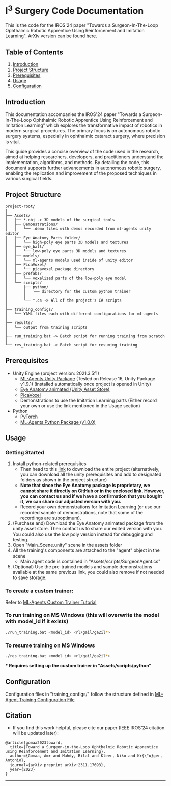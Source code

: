 # I<sup>3</sup> Surgery Code Documentation

This is the code for the IROS'24 paper "Towards a Surgeon-In-The-Loop Ophthalmic Robotic Apprentice Using Reinforcement and Imitation Learning". ArXiv version can be found [here](https://arxiv.org/abs/2311.17693).

## Table of Contents
1. [Introduction](#introduction)
2. [Project Structure](#project-structure)
3. [Prerequisites](#prerequisites)
4. [Usage](#usage)
5. [Configuration](#configuration)

## Introduction
This documentation accompanies the IROS'24 paper "Towards a Surgeon-In-The-Loop Ophthalmic Robotic Apprentice Using Reinforcement and Imitation Learning" which explores the transformative impact of robotics in modern surgical procedures. The primary focus is on autonomous robotic surgery systems, especially in ophthalmic cataract surgery, where precision is vital.

This guide provides a concise overview of the code used in the research, aimed at helping researchers, developers, and practitioners understand the implementation, algorithms, and methods. By detailing the code, this document supports further advancements in autonomous robotic surgery, enabling the replication and improvement of the proposed techniques in various surgical fields.


## Project Structure

```
project-root/
│
├── Assets/
│   ├── *.obj -> 3D models of the surgical tools
│   ├── Demonstrations/
│   │   └── .demo files with demos recorded from ml-agents unity editor
│   ├── Eye Anatomy Parts folder/
│   │   └── high-poly eye parts 3D models and textures
│   ├── eye_ball/
│   │   └── low-poly eye parts 3D models and textures
│   ├── models/
│   │   └── ml-agents models used inside of unity editor
│   ├── PicaVoxel/
│   │   └── picavoxel package directory
│   ├── prefabs/
│   │   └── voxelized parts of the low-poly eye model
│   └── scripts/
│       ├── python/
│       │   └── directory for the custom python trainer
│       │
│       └── *.cs -> All of the project's C# scripts
│
├── training_configs/
│   └── YAML files each with different configurations for ml-agents
│
├── results/
│   └── output from training scripts
│
├── run_training.bat -> Batch script for running training from scratch
│
└── res_training.bat -> Batch script for resuming training

```

## Prerequisites

* Unity Engine (project version: 2021.3.5f1)
    * [ML-Agents Unity Package](https://github.com/Unity-Technologies/ml-agents) (Tested on Release 16, Unity Package v1.9.1) (installed automatically once project is opened in Unity)
    * [Eye Anatomy animated (Unity Asset Store)](https://assetstore.unity.com/packages/3d/characters/eye-anatomy-animated-100727)
    * [PicaVoxel](https://github.com/GarethIW/PicaVoxel)
    * Demonstrations to use the Imitation Learning parts (Either record your own or use the link mentioned in the Usage section)
* Python
    * [PyTorch](https://pytorch.org/)
    * [ML-Agents Python Package (v1.0.0)](https://pypi.org/project/mlagents/)


## Usage

### Getting Started

1. Install python-related prerequisites
    * Then head to this [link](https://cloud.dfki.de/owncloud/index.php/s/57qN8C4t6JydNwk) to download the entire project (alternatively, you can download all the unity prerequisites and add to designated folders as shown in the project structure)
    * **Note that since the Eye Anatomy package is proprietary, we cannot share it directly on GitHub or in the enclosed link. However, you can contact us and if we have a confirmation that you bought it, we can share our adjusted version with you.**
    * Record your own demonstrations for Imitation Learning (or use our recorded sample of demonstrations, note that some of the recordings are suboptimum).
2. (Purchase and) Download the Eye Anatomy animated package from the unity asset store. Then contact us to share our edited version with you. You could also use the low poly version instead for debugging and testing.
3. Open "Main_Scene.unity" scene in the assets folder
4. All the training's components are attached to the "agent" object in the scene
    * Main agent code is contained in "Assets/scripts/SurgeonAgent.cs"
5. (Optional) Use the pre-trained models and sample demonstrations available at the same previous link, you could also remove if not needed to save storage.


### To create a custom trainer:
Refer to [ML-Agents Custom Trainer Tutorial](https://github.com/Unity-Technologies/ml-agents/blob/develop/docs/Tutorial-Custom-Trainer-Plugin.md)

### To run training on MS Windows (this will overwrite the model with model_id if it exists)
```bash
./run_training.bat <model_id> <rl/gail/ga2il*>
```

### To resume training on MS Windows
```bash
./res_training.bat <model_id> <rl/gail/ga2il*>
```

<b>\* Requires setting up the custom trainer in "Assets/scripts/python"</b>


## Configuration
Configuration files in "training_configs/" follow the structure defined in [ML-Agent Training Configuration File](https://unity-technologies.github.io/ml-agents/Training-Configuration-File/)

## Citation ##

- If you find this work helpful, please cite our paper (IEEE IROS'24 citation will be updated later):
```
@article{gomaa2023toward,
  title={Toward a Surgeon-in-the-Loop Ophthalmic Robotic Apprentice using Reinforcement and Imitation Learning},
  author={Gomaa, Amr and Mahdy, Bilal and Kleer, Niko and Kr{\"u}ger, Antonio},
  journal={arXiv preprint arXiv:2311.17693},
  year={2023}
}

```
- - -

